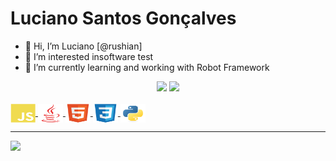 # Luciano Santos Gonçalves
- 👋 Hi, I’m Luciano [@rushian]
- 👀 I’m interested insoftware test
- 🌱 I’m currently learning and working with Robot Framework

<div align="center">
  <a href="https://github.com/rushian">
  <img height="180em" src="https://github-readme-stats.vercel.app/api?username=rushian&show_icons=true&include_all_commits=true&count_private=false&theme=maroongold"/></a>
  <a href="https://github.com/rushian">
  <img height="180em" src="https://github-readme-stats.vercel.app/api/top-langs/?username=rushian&layout=compact&langs_count=15&theme=maroongold"/>
  </a>
</div>
  
<div style="display: inline_block"><br>
  <a href="https://github.com/rushian">
  <img align="center" alt="rushian-Js" height="30" width="40" src="https://raw.githubusercontent.com/devicons/devicon/master/icons/javascript/javascript-plain.svg">
  <img align="center" alt="rushian-Jvm" height="30" width="40" src="https://raw.githubusercontent.com/devicons/devicon/master/icons/java/java-plain.svg">
  <img align="center" alt="rushian-HTML" height="30" width="40" src="https://raw.githubusercontent.com/devicons/devicon/master/icons/html5/html5-original.svg">
  <img align="center" alt="rushian-CSS" height="30" width="40" src="https://raw.githubusercontent.com/devicons/devicon/master/icons/css3/css3-original.svg">
  <img align="center" alt="rushian-Python" height="30" width="40" src="https://raw.githubusercontent.com/devicons/devicon/master/icons/python/python-original.svg"></a>
</div>
<div style="display: inline_block">
<hr style="hr{height: 1px;}">
  <a href="https://www.linkedin.com/in/lucianosantos2011" target="_new"><img src="https://img.shields.io/badge/-LinkedIn-%230077B5?style=for-the-badge&logo=linkedin&logoColor=white"></a> 
  </div>

